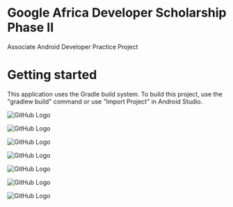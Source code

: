 # Google Africa Developer Scholarship Phase II

Associate Android Developer Practice Project

# Getting started
This application uses the Gradle build system. To build this project, use the "gradlew build" command or use "Import Project" in Android Studio.

![GitHub Logo](/Screenshots/00.png)

![GitHub Logo](/Screenshots/01.png)

![GitHub Logo](/Screenshots/02.png)

![GitHub Logo](/Screenshots/03.png)

![GitHub Logo](/Screenshots/04.png)

![GitHub Logo](/Screenshots/05.png)

![GitHub Logo](/Screenshots/06.png)

